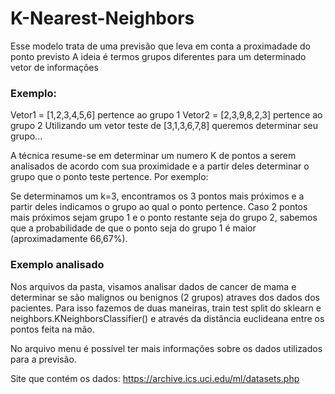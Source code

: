 # K-Nearest-Neighbors
Esse modelo trata de uma previsão que leva em conta a proximadade do ponto previsto
A ideia é termos grupos diferentes para um determinado vetor de informações
### Exemplo:
Vetor1 = [1,2,3,4,5,6] pertence ao grupo 1
Vetor2 = [2,3,9,8,2,3] pertence ao grupo 2
Utilizando um vetor teste de [3,1,3,6,7,8] queremos determinar seu grupo...

A técnica resume-se em determinar um numero K de pontos a serem analisados de acordo com sua proximidade
e a partir deles determinar o grupo que o ponto teste pertence. Por exemplo:

Se determinamos um k=3, encontramos os 3 pontos mais próximos e a partir deles indicamos o grupo ao qual o ponto pertence.
Caso 2 pontos mais próximos sejam grupo 1 e o ponto restante seja do grupo 2, sabemos que a probabilidade de que o ponto seja do grupo 1 é maior (aproximadamente 66,67%).

### Exemplo analisado
Nos arquivos da pasta, visamos analisar dados de cancer de mama e determinar se são malignos ou benignos (2 grupos) atraves dos dados
dos pacientes.
Para isso fazemos de duas maneiras, train test split do sklearn e neighbors.KNeighborsClassifier()
e através da distância euclideana entre os pontos feita na mão.

No arquivo menu é possível ter mais informações sobre os dados utilizados para a previsão.

Site que contém os dados: https://archive.ics.uci.edu/ml/datasets.php
